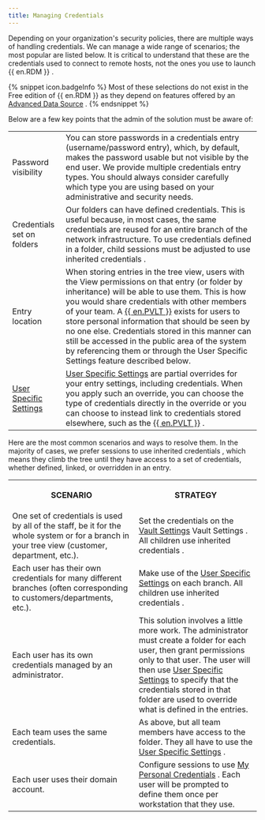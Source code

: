```yaml
---
title: Managing Credentials
---
```

Depending on your organization&apos;s security policies, there are multiple ways of handling credentials. We can manage a wide range of scenarios; the most popular are listed below. It is critical to understand that these are the credentials used to connect to &#32; remote hosts, not the ones you use to launch {{ en.RDM }} . 

{% snippet icon.badgeInfo %} 
Most of these selections do not exist in the Free edition of {{ en.RDM }} as they depend on features offered by an [Advanced Data Source](/rdm/windows/data-sources/data-sources-types/advanced-data-sources/) . 
{% endsnippet %}
 
Below are a few key points that the admin of the solution must be aware of: 

<table>
	<tr>
		<td>

Password visibility 
		</td>
		<td>
You can store passwords in a credentials entry (username/password entry), which, by default, makes the password usable but not visible by the end user. We provide multiple credentials entry types. You should always consider carefully which type you are using based on your administrative and security needs. 
		</td>
	</tr>
	<tr>
		<td>
Credentials set on folders 
		</td>
		<td>
Our folders can have defined credentials. This is useful because, in most cases, the same credentials are reused for an entire branch of the network infrastructure. To use credentials defined in a folder, child sessions must be adjusted to use inherited credentials . 
		</td>
	</tr>
	<tr>
		<td>
Entry location 
		</td>
		<td>
When storing entries in the tree view, users with the View permissions on that entry (or folder by inheritance) will be able to use them. This is how you would share credentials with other members of your team. A [{{ en.PVLT }}](/rdm/windows/data-sources/user-vault/) exists for users to store personal information that should be seen by no one else. Credentials stored in this manner can still be accessed in the public area of the system by referencing them or through the User Specific Settings feature described below. 
		</td>
	</tr>
	<tr>
		<td>
[User Specific Settings](/rdm/windows/commands/edit/setting-overrides/specific-settings/) 
		</td>
		<td>
[User Specific Settings](/rdm/windows/commands/edit/setting-overrides/specific-settings/) are partial overrides for your entry settings, including credentials. When you apply such an override, you can choose the type of credentials directly in the override or you can choose to instead link to credentials stored elsewhere, such as the [{{ en.PVLT }}](/rdm/windows/data-sources/user-vault/) . 
		</td>
	</tr>
</table>

Here are the most common scenarios and ways to resolve them. In the majority of cases, we prefer sessions to use inherited credentials , which means they climb the tree until they have access to a set of credentials, whether defined, linked, or overridden in an entry. 

<table>
	<tr>
		<th>

SCENARIO 
		</th>
		<th>
STRATEGY 
		</th>
	</tr>
	<tr>
		<td>
One set of credentials is used by all of the staff, be it for the whole system or for a branch in your tree view (customer, department, etc.). 
		</td>
		<td>
Set the credentials on the [Vault Settings](/rdm/windows/commands/administration/settings/vault-settings/default-security-entries/) Vault Settings . All children use inherited credentials . 
		</td>
	</tr>
	<tr>
		<td>
Each user has their own credentials for many different branches (often corresponding to customers/departments, etc.). 
		</td>
		<td>
Make use of the [User Specific Settings](/rdm/windows/commands/edit/setting-overrides/specific-settings/) on each branch. All children use inherited credentials . 
		</td>
	</tr>
	<tr>
		<td>
Each user has its own credentials managed by an administrator. 
		</td>
		<td>
This solution involves a little more work. The administrator must create a folder for each user, then grant permissions only to that user. The user will then use [User Specific Settings](/rdm/windows/commands/edit/setting-overrides/specific-settings/) to specify that the credentials stored in that folder are used to override what is defined in the entries. 
		</td>
	</tr>
	<tr>
		<td>
Each team uses the same credentials. 
		</td>
		<td>
As above, but all team members have access to the folder. They all have to use the [User Specific Settings](/rdm/windows/commands/edit/setting-overrides/specific-settings/) . 
		</td>
	</tr>
	<tr>
		<td>
Each user uses their domain account. 
		</td>
		<td>
Configure sessions to use [My Personal Credentials](/rdm/windows/commands/file/my-account-settings/my-personal-credentials/) . Each user will be prompted to define them once per workstation that they use. 
		</td>
	</tr>
</table>


